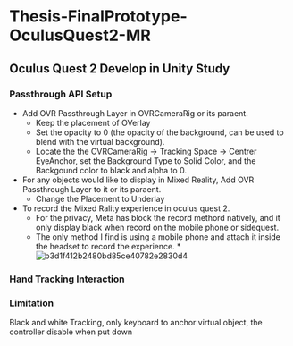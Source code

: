 # Thesis-FinalPrototype-OculusQuest2-MR

## Oculus Quest 2 Develop in Unity Study
### Passthrough API Setup
* Add OVR Passthrough Layer in OVRCameraRig or its paraent.
  * Keep the placement of OVerlay  
  * Set the opacity to 0 (the opacity of the background, can be used to blend with the virtual background).
  * Locate the the OVRCameraRig -> Tracking Space -> Centrer EyeAnchor, set the Background Type to Solid Color, and the Backgound color to black and alpha to 0.
* For any objects would like to display in Mixed Reality, Add OVR Passthrough Layer to it or its paraent.
  * Change the Placement to Underlay
* To record the Mixed Rality experience in oculus quest 2.
  * For the privacy, Meta has block the record methord natively, and it only display black when record on the mobile phone or sidequest.
  * The only method I find is using a mobile phone and attach it inside the headset to record the experience.
  *![b3d1f412b2480bd85ce40782e2830d4](https://user-images.githubusercontent.com/60665347/156825963-d9e56d8d-a956-4eb7-ac1f-b7c44d13bd0b.jpg)


### Hand Tracking Interaction

### Limitation 
Black and white
Tracking, only keyboard to anchor virtual object, the controller disable when put down
